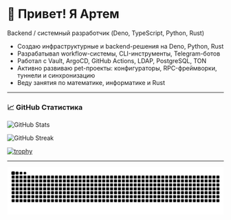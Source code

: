 # 👋 Привет! Я Артем

Backend / системный разработчик (Deno, TypeScript, Python, Rust)

- Создаю инфраструктурные и backend-решения на Deno, Python, Rust
- Разрабатывал workflow-системы, CLI-инструменты, Telegram-ботов
- Работал с Vault, ArgoCD, GitHub Actions, LDAP, PostgreSQL, TON
- Активно развиваю pet-проекты: конфигураторы, RPC-фреймворки, туннели и
  синхронизацию
- Веду занятия по математике, информатике и Rust

---

### 📈 GitHub Статистика

![GitHub Stats](https://github-readme-stats.vercel.app/api?username=artpani4&show_icons=true&theme=radical)

![GitHub Streak](https://streak-stats.demolab.com?user=artpani4&theme=radical&date_format=M%20j%5B%2C%20Y%5D)

[![trophy](https://github-profile-trophy.vercel.app/?username=artpani4&theme=radical)](https://github.com/ryo-ma/github-profile-trophy)

---

<picture>
  <source media="(prefers-color-scheme: dark)" srcset="https://raw.githubusercontent.com/artpani4/artpani4/output/github-snake-dark.svg" />
  <source media="(prefers-color-scheme: light)" srcset="https://raw.githubusercontent.com/artpani4/artpani4/output/github-snake.svg" />
  <img alt="GitHub Snake" src="https://raw.githubusercontent.com/artpani4/artpani4/output/github-snake.svg" />
</picture>
